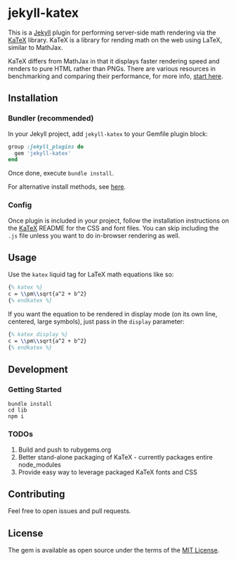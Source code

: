 # jekyll-katex

This is a [Jekyll](http://jekyllrb.com) plugin for performing server-side math rendering via the [KaTeX](https://github.com/Khan/KaTeX) library.
KaTeX is a library for rending math on the web using LaTeX, similar to MathJax.

KaTeX differs from MathJax in that it displays faster rendering speed and renders to pure HTML rather than PNGs.
There are various resources in benchmarking and comparing their performance, for more info, [start here](https://khan.github.io/KaTeX/).

## Installation

### Bundler (recommended)

In your Jekyll project, add `jekyll-katex` to your Gemfile plugin block:

```ruby
group :jekyll_plugins do
  gem 'jekyll-katex'
end
```

Once done, execute `bundle install`.

For alternative install methods, see [here](https://jekyllrb.com/docs/plugins/).

### Config

Once plugin is included in your project, follow the installation instructions on the [KaTeX](https://github.com/Khan/KaTeX) README for the CSS and font files.
You can skip including the `.js` file unless you want to do in-browser rendering as well.

## Usage

Use the `katex` liquid tag for LaTeX math equations like so:

```latex
{% katex %}
c = \\pm\\sqrt{a^2 + b^2}
{% endkatex %}
```

If you want the equation to be rendered in display mode (on its own line, centered, large symbols), just pass in the `display` parameter:

```latex
{% katex display %}
c = \\pm\\sqrt{a^2 + b^2}
{% endkatex %}
```

## Development

### Getting Started

```
bundle install
cd lib
npm i
```

### TODOs

1. Build and push to rubygems.org
2. Better stand-alone packaging of KaTeX - currently packages entire node_modules
3. Provide easy way to leverage packaged KaTeX fonts and CSS

## Contributing

Feel free to open issues and pull requests.

## License

The gem is available as open source under the terms of the [MIT License](http://opensource.org/licenses/MIT).
